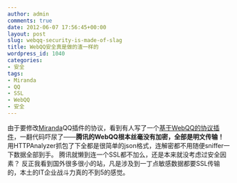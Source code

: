 ```yaml
---
author: admin
comments: true
date: 2012-06-07 17:56:45+00:00
layout: post
slug: webqq-security-is-made-of-slag
title: WebQQ安全真是做的渣一样的
wordpress_id: 1040
categories:
- 安全
tags:
- Miranda
- QQ
- SSL
- WebQQ
- 安全
---
```


由于要修改[Miranda](http://code.google.com/p/miranda/)QQ插件的协议，看到有人写了一个[基于WebQQ的协议插件](http://studiokuma.googlecode.com)，一翻代码吓尿了——**腾讯的WebQQ根本丝毫没有加密，全部是明文传输！** 用HTTPAnalyzer抓包了下全都是很简单的json格式，连解密都不用随便sniffer一下数据全部到手。
腾讯就懒到连一个SSL都不加么，还是本来就没考虑过安全因素？ 反正我看到国外很多很小的站，凡是涉及到一丁点敏感数据都要SSL传输的，本土的IT企业战斗力真的不到5的感觉。
